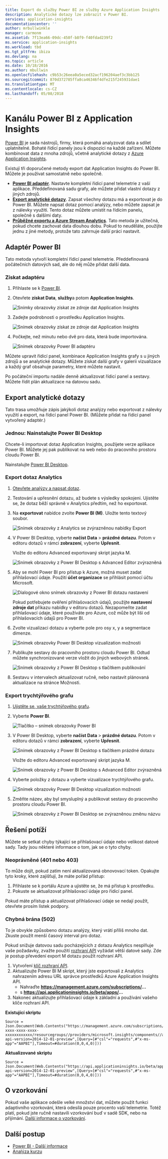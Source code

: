 ```yaml
---
title: Export do služby Power BI ze služby Azure Application Insights | Microsoft Docs
description: Analytické dotazy lze zobrazit v Power BI.
services: application-insights
documentationcenter: ''
author: mrbullwinkle
manager: carmonm
ms.assetid: 7f13ea66-09dc-450f-b8f9-f40fdad239f2
ms.service: application-insights
ms.workload: tbd
ms.tgt_pltfrm: ibiza
ms.devlang: na
ms.topic: article
ms.date: 10/18/2016
ms.author: mbullwin
ms.openlocfilehash: c9b53c26eea0a5eced32acf196204aef3c3bb125
ms.sourcegitcommit: 870d372785ffa8ca46346f4dfe215f245931dae1
ms.translationtype: MT
ms.contentlocale: cs-CZ
ms.lasthandoff: 05/08/2018
---
```

# <a name="feed-power-bi-from-application-insights"></a>Kanálu Power BI z Application Insights
[Power BI](http://www.powerbi.com/) je sada nástrojů, firmy, která pomáhá analyzovat data a sdílet uplatnitelné. Bohaté řídicí panely jsou k dispozici na každé zařízení. Můžete kombinovat data z mnoha zdrojů, včetně analytické dotazy z [Azure Application Insights](app-insights-overview.md).

Existují tři doporučené metody export dat Application Insights do Power BI. Můžete je používat samostatně nebo společně.

* [**Power BI adaptér**](#power-pi-adapter). Nastavte kompletní řídicí panel telemetrie z vaší aplikace. Předdefinovaná sadu grafy, ale můžete přidat vlastní dotazy z jiných zdrojů.
* [**Export analytické dotazy**](#export-analytics-queries). Zapsat všechny dotazu má a exportovat je do Power BI. Můžete napsat dotaz pomocí analýzy, nebo můžete zapsat je z nálevky využití. Tento dotaz můžete umístit na řídicím panelu, společně s dalšími daty.
* [**Průběžné exportu a Azure Stream Analytics**](app-insights-export-stream-analytics.md). Tato metoda je užitečná, pokud chcete zachovat data dlouhou dobu. Pokud to neuděláte, použijte jednu z jiné metody, protože tato zahrnuje další práci nastavit.

## <a name="power-bi-adapter"></a>Adaptér Power BI
Tato metoda vytvoří kompletní řídicí panel telemetrie. Předdefinovaná počátečních datových sad, ale do něj může přidat další data.

### <a name="get-the-adapter"></a>Získat adaptéru
1. Přihlaste se k [Power BI](https://app.powerbi.com/).
2. Otevřete **získat Data**, **služby**a potom **Application Insights**.
   
    ![Snímky obrazovky získat ze zdroje dat Application Insights](./media/app-insights-export-power-bi/power-bi-adapter.png)
3. Zadejte podrobnosti o prostředku Application Insights.
   
    ![Snímek obrazovky získat ze zdroje dat Application Insights](./media/app-insights-export-power-bi/azure-subscription-resource-group-name.png)
4. Počkejte, než minutu nebo dvě pro data, která bude importována.
   
    ![Snímek obrazovky Power BI adaptéru](./media/app-insights-export-power-bi/010.png)

Můžete upravit řídicí panel, kombinace Application Insights grafy s u jiných zdrojů a se analytické dotazy. Můžete získat další grafy v galerii vizualizace a každý graf obsahuje parametry, které můžete nastavit.

Po počáteční importu nadále denně aktualizovat řídicí panel a sestavy. Můžete řídit plán aktualizace na datovou sadu.

## <a name="export-analytics-queries"></a>Export analytické dotazy
Tato trasa umožňuje zápis jakýkoli dotaz analýzy nebo exportovat z nálevky využití a export, na řídicí panel Power BI. (Můžete přidat na řídicí panel vytvořený adaptér.)

### <a name="one-time-install-power-bi-desktop"></a>Jednou: Nainstalujte Power BI Desktop
Chcete-li importovat dotaz Application Insights, použijete verze aplikace Power BI. Můžete jej pak publikovat na web nebo do pracovního prostoru cloudu Power BI. 

Nainstalujte [Power BI Desktop](https://powerbi.microsoft.com/en-us/desktop/).

### <a name="export-an-analytics-query"></a>Export dotaz Analytics
1. [Otevřete analýzy a napsat dotaz](app-insights-analytics-tour.md).
2. Testování a upřesnění dotazu, až budete s výsledky spokojeni. Ujistěte se, že dotaz běží správně v Analytics předtím, než ho exportovat.
3. Na **exportovat** nabídce zvolte **Power BI (M)**. Uložte tento textový soubor.
   
    ![Snímek obrazovky z Analytics se zvýrazněnou nabídky Export](./media/app-insights-export-power-bi/analytics-export-power-bi.png)
4. V Power BI Desktop, vyberte **načíst Data** > **prázdné dotazu**. Potom v editoru dotazů v rámci **zobrazení**, vyberte **Upřesnit**.

    Vložte do editoru Advanced exportovaný skript jazyka M.

    ![Snímek obrazovky z Power BI Desktop s Advanced Editor zvýrazněná](./media/app-insights-export-power-bi/power-bi-import-analytics-query.png)

1. Aby se mohl Power BI pro přístup k Azure, možná muset zadat přihlašovací údaje. Použití **účet organizace** se přihlásit pomocí účtu Microsoft.
   
    ![Dialogové okno snímek obrazovky z Power BI dotazu nastavení](./media/app-insights-export-power-bi/power-bi-import-sign-in.png)

    Pokud potřebujete ověření přihlašovacích údajů, použijte **nastavení zdroje dat** příkazu nabídky v editoru dotazů. Nezapomeňte zadat přihlašovací údaje, které používáte pro Azure, což může být liší od přihlašovacích údajů pro Power BI.
2. Zvolte vizualizaci dotazu a vyberte pole pro osy x, y a segmentace dimenze.
   
    ![Snímek obrazovky Power BI Desktop vizualization možnosti](./media/app-insights-export-power-bi/power-bi-analytics-visualize.png)
3. Publikujte sestavy do pracovního prostoru cloudu Power BI. Odtud můžete synchronizované verze vložit do jiných webových stránek.
   
    ![Snímek obrazovky z Power BI Desktop s tlačítkem publikování](./media/app-insights-export-power-bi/publish-power-bi.png)
4. Sestavu v intervalech aktualizovat ručně, nebo nastavit plánovaná aktualizace na stránce Možnosti.

### <a name="export-a-funnel"></a>Export trychtýřového grafu
1. [Ujistěte se, vaše trychtýřového grafu](usage-funnels.md).
2. Vyberte **Power BI**. 

   ![Tlačítko – snímek obrazovky Power BI](./media/app-insights-export-power-bi/button.png)
   
3. V Power BI Desktop, vyberte **načíst Data** > **prázdné dotazu**. Potom v editoru dotazů v rámci **zobrazení**, vyberte **Upřesnit**.

   ![Snímek obrazovky z Power BI Desktop s tlačítkem prázdné dotazu](./media/app-insights-export-power-bi/blankquery.png)

   Vložte do editoru Advanced exportovaný skript jazyka M. 

   ![Snímek obrazovky z Power BI Desktop s Advanced Editor zvýrazněná](./media/app-insights-export-power-bi/advancedquery.png)

4. Vyberte položky z dotazu a vyberte vizualizace trychtýřového grafu.

   ![Snímek obrazovky Power BI Desktop vizualization možnosti](./media/app-insights-export-power-bi/selectsequence.png)

5. Změňte název, aby byl smysluplný a publikovat sestavy do pracovního prostoru cloudu Power BI. 

   ![Snímek obrazovky z Power BI Desktop se zvýrazněnou změnu názvu](./media/app-insights-export-power-bi/changetitle.png)

## <a name="troubleshooting"></a>Řešení potíží

Můžete se setkat chyby týkající se přihlašovací údaje nebo velikost datové sady. Tady jsou některé informace o tom, jak se o tyto chyby.

### <a name="unauthorized-401-or-403"></a>Neoprávněné (401 nebo 403)
To může dojít, pokud zatím není aktualizovaná obnovovací token. Opakujte tyto kroky, které zajišťují, že máte pořád přístup:

1. Přihlaste se k portálu Azure a ujistěte se, že má přístup k prostředku.
2. Pokuste se aktualizovat přihlašovací údaje pro řídicí panel.

 Pokud máte přístup a aktualizovat přihlašovací údaje se nedají použít, otevřete prosím lístek podpory.

### <a name="bad-gateway-502"></a>Chybná brána (502)
To je obvykle způsobeno dotazu analýzy, který vrátí příliš mnoho dat. Zkuste použít menší časový interval pro dotaz. 

Pokud snižuje datovou sadu pocházejících z dotazu Analytics nesplňuje vaše požadavky, zvažte použití [rozhraní API](https://dev.applicationinsights.io/documentation/overview) vyžádat větší datové sady. Zde je postup převedení export M dotazu použít rozhraní API.

1. Vytvoření [klíč rozhraní API](https://dev.applicationinsights.io/documentation/Authorization/API-key-and-App-ID).
2. Aktualizujte Power BI M skript, který jste exportovali z Analytics nahrazením adresu URL správce prostředků Azure Application Insights API.
   * Nahraďte  **https://management.azure.com/subscriptions/...**
   * s  **https://api.applicationinsights.io/beta/apps/...**
3. Nakonec aktualizujte přihlašovací údaje k základní a používání vašeho klíče rozhraní API.
  

**Existující skriptu**
 ```
 Source = Json.Document(Web.Contents("https://management.azure.com/subscriptions/xxxxxxxx-xxxx-xxxx-xxxx-xxxxxxxxxxxx/resourcegroups//providers/microsoft.insights/components//api/query?api-version=2014-12-01-preview",[Query=[#"csl"="requests",#"x-ms-app"="AAPBI"],Timeout=#duration(0,0,4,0)]))
 ```
**Aktualizované skriptu**
 ```
 Source = Json.Document(Web.Contents("https://api.applicationinsights.io/beta/apps/<APPLICATION_ID>/query?api-version=2014-12-01-preview",[Query=[#"csl"="requests",#"x-ms-app"="AAPBI"],Timeout=#duration(0,0,4,0)]))
 ```

## <a name="about-sampling"></a>O vzorkování
Pokud vaše aplikace odešle velké množství dat, můžete použít funkci adaptivního vzorkování, která odesílá pouze procento vaší telemetrie. Totéž platí, pokud jste ručně nastavili vzorkování buď v sadě SDK, nebo na přijímání. [Další informace o vzorkování](app-insights-sampling.md).


## <a name="next-steps"></a>Další postup
* [Power BI - Další informace](http://www.powerbi.com/learning/)
* [Analýza kurzu](app-insights-analytics-tour.md)

